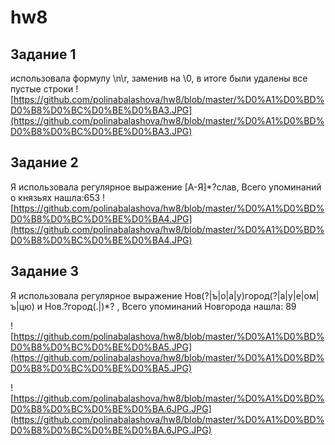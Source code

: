 # hw8

## Задание 1

использовала формулу \n\r, заменив на \0, в итоге были удалены все пустые строки
![https://github.com/polinabalashova/hw8/blob/master/%D0%A1%D0%BD%D0%B8%D0%BC%D0%BE%D0%BA3.JPG](https://github.com/polinabalashova/hw8/blob/master/%D0%A1%D0%BD%D0%B8%D0%BC%D0%BE%D0%BA3.JPG) 

## Задание 2

Я использовала регулярное выражение [А-Я]*?слав, Всего упоминаний о князьях нашла:653
![https://github.com/polinabalashova/hw8/blob/master/%D0%A1%D0%BD%D0%B8%D0%BC%D0%BE%D0%BA4.JPG](https://github.com/polinabalashova/hw8/blob/master/%D0%A1%D0%BD%D0%B8%D0%BC%D0%BE%D0%BA4.JPG)

## Задание 3

Я использовала регулярное выражение Нов(?|ъ|о|а|у)город(?|а|у|е|ом|ъ|цю) и Нов.?город(.|)*? , Всего упоминаний Новгорода нашла: 89

![https://github.com/polinabalashova/hw8/blob/master/%D0%A1%D0%BD%D0%B8%D0%BC%D0%BE%D0%BA5.JPG](https://github.com/polinabalashova/hw8/blob/master/%D0%A1%D0%BD%D0%B8%D0%BC%D0%BE%D0%BA5.JPG)

![https://github.com/polinabalashova/hw8/blob/master/%D0%A1%D0%BD%D0%B8%D0%BC%D0%BE%D0%BA.6JPG.JPG](https://github.com/polinabalashova/hw8/blob/master/%D0%A1%D0%BD%D0%B8%D0%BC%D0%BE%D0%BA.6JPG.JPG)
